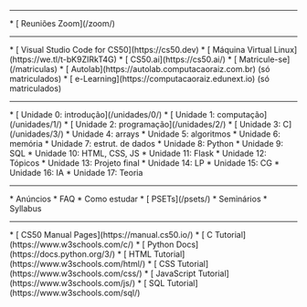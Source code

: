 <hr />
* [<i class="fas fa-video pe-2"></i> Reuniões Zoom](/zoom/)
<hr />
* [<i class="fa-duotone fa-browser"></i> Visual Studio Code for
  CS50](https://cs50.dev)
* [<i class="fa-solid fa-computer"></i> Máquina Virtual Linux](https://we.tl/t-bK9ZIRkT4G)
* [<i class="fa-solid fa-duck pe-2 text-decoration-none"></i> CS50.ai](https://cs50.ai/)
* [<i class="fa-regular fa-square-dollar"></i> Matricule-se](/matriculas)
* [<i class="fa-solid fa-hundred-points"></i> Autolab](https://autolab.computacaoraiz.com.br)
  (só matriculados)
* [<i class="fa-light fa-chalkboard-user"></i> e-Learning](https://computacaoraiz.edunext.io)
  (só matriculados)
<hr />
* [<i class="fa-regular fa-book-open-reader"></i> Unidade 0: introdução](/unidades/0/)
* [<i class="fa-solid fa-microchip"></i> Unidade 1: computação](/unidades/1/)
* [<i class="fa-solid fa-gear-complex-code"></i> Unidade 2: programação](/unidades/2/)
* [<i class="fa-solid fa-c"></i> Unidade 3: C](/unidades/3/)
* <i class="fa-kit fa-array"></i> Unidade 4: arrays
* <i class="fa-solid fa-arrow-down-1-9"></i> Unidade 5: algoritmos
* <i class="fa-regular fa-memory"></i> Unidade 6: memória
* <i class="fa-light fa-circle-nodes"></i> Unidade 7: estrut. de dados
* <i class="fa-brands fa-python"></i> Unidade 8: Python
* <i class="fa-solid fa-database"></i> Unidade 9: SQL
* <i class="fa-brands fa-square-js"></i> Unidade 10: HTML, CSS, JS
* <i class="fa-kit fa-flask"></i> Unidade 11: Flask
* <i class="fa-solid fa-list-check"></i> Unidade 12: Tópicos
* <i class="fa-regular fa-graduation-cap"></i> Unidade 13: Projeto final
* <i class="fa-light fa-language"></i> Unidade 14: LP
* <i class="fa-regular fa-alien-8bit"></i> Unidade 15: CG
* <i class="fa-light fa-user-robot"></i> Unidade 16: IA
* <i class="fa-sharp fa-solid fa-book"></i> Unidade 17: Teoria
<hr />
* Anúncios
* FAQ
* Como estudar
* [<i class="fa-solid fa-head-side-gear"></i> PSETs](/psets/)
* Seminários
* Syllabus
<hr />
* [<i class="fa-regular fa-book"></i> CS50 Manual Pages](https://manual.cs50.io/)
* [<i class="fa-regular fa-book"></i> C Tutorial](https://www.w3schools.com/c/)
* [<i class="fa-regular fa-book"></i> Python Docs](https://docs.python.org/3/)
* [<i class="fa-regular fa-book"></i> HTML Tutorial](https://www.w3schools.com/html/)
* [<i class="fa-regular fa-book"></i> CSS Tutorial](https://www.w3schools.com/css/)
* [<i class="fa-regular fa-book"></i> JavaScript Tutorial](https://www.w3schools.com/js/)
* [<i class="fa-regular fa-book"></i> SQL Tutorial](https://www.w3schools.com/sql/)
